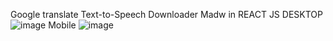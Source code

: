 Google translate Text-to-Speech Downloader
Madw in REACT JS
DESKTOP
![image](https://user-images.githubusercontent.com/86234350/233923243-57310768-4d06-438a-a37b-e4a5e4b37924.png)
Mobile
![image](https://user-images.githubusercontent.com/86234350/233923523-443c2c26-ef05-4681-9070-cb4bcdde936f.png)




